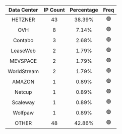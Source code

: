 | Data Center | IP Count | Percentage | Freq |
|:------------:|:--------:|:-----------:|:-----:|
| HETZNER | 43 | 38.39% | 🟢 |
| OVH | 8 | 7.14% | 🟢 |
| Contabo | 3 | 2.68% | 🟢 |
| LeaseWeb | 2 | 1.79% | 🟢 |
| MEVSPACE | 2 | 1.79% | 🟢 |
| WorldStream | 2 | 1.79% | 🟢 |
| AMAZON | 1 | 0.89% | 🟢 |
| Netcup | 1 | 0.89% | 🟢 |
| Scaleway | 1 | 0.89% | 🟢 |
| Wolfpaw | 1 | 0.89% | 🟢 |
| OTHER | 48 | 42.86% | 🟢 |